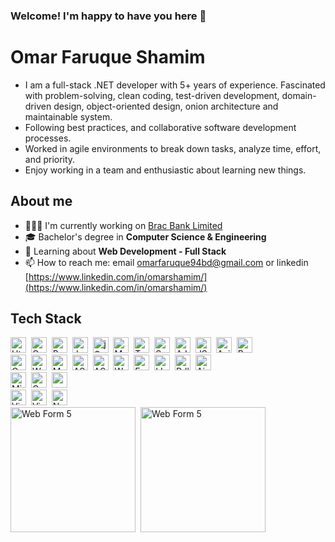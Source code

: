 
### Welcome! I'm happy to have you here 👋
# Omar Faruque Shamim
- I am a full-stack .NET developer with 5+ years of experience. Fascinated with problem-solving, clean coding, test-driven development, domain-driven design, object-oriented design, onion architecture and maintainable system.
- Following best practices, and collaborative software development processes. 
- Worked in agile environments to break down tasks, analyze time, effort, and priority. 
- Enjoy working in a team and enthusiastic about learning new things.

## About me
- 👨🏽‍💻 I'm currently working on [Brac Bank Limited](https://www.bracbank.com/en/)
- 🎓 Bachelor's degree in **Computer Science & Engineering**
- 🌱 Learning about **Web Development - Full Stack**
- 📫 How to reach me: email [omarfaruque94bd@gmail.com](mailto:omarfaruque94bd@gmail.com) or linkedin
[https://www.linkedin.com/in/omarshamim/](https://www.linkedin.com/in/omarshamim/)


<!-- https://dev.to/envoy_/150-badges-for-github-pnk#database -->
## Tech Stack
<a href="#" style="text-decoration:none">
<img src="https://img.shields.io/badge/Html%205-E34F26?style=for-the-badge&logo=html5&logoColor=white" 
alt="Html 5 Badge" height="25">&nbsp;
<img src="https://img.shields.io/badge/Css%203-1572B6?style=for-the-badge&logo=css3&logoColor=white" 
alt="Css 3 Badge" height="25">&nbsp;
<img src="https://img.shields.io/badge/Bootstrap-563D7C?style=for-the-badge&logo=Bootstrap&logoColor=white" alt="Bootstrap Badge" height="25">&nbsp;
<img src="https://img.shields.io/badge/Javascript-F7DF1E?style=for-the-badge&logo=javascript&logoColor=black" alt="Javascript Badge" height="25">&nbsp;
<img src="https://img.shields.io/badge/jQuery-0769AD?style=for-the-badge&logo=jQuery&logoColor=white" 
alt="jQuery Badge" height="25">&nbsp;
<img src="https://img.shields.io/badge/Markdown-000000?style=for-the-badge&logo=markdown&logoColor=white" 
alt="Markdown Badge" height="25">&nbsp;
<img src="https://img.shields.io/badge/TypeScript-007ACC?style=for-the-badge&logo=typescript&logoColor=white" alt="TypeScript Badge" height="25">&nbsp;
<img src="https://img.shields.io/badge/Sass-CC6699?style=for-the-badge&logo=sass&logoColor=white" 
alt="Sass Badge" height="25">&nbsp;
<img src="https://img.shields.io/badge/AJAX-39457E?style=for-the-badge&logo=appveyor&logoColor=white" 
alt="AJAX Badge" height="25">&nbsp;
<img src="https://img.shields.io/badge/JSON-E23237?style=for-the-badge&logo=JSON&logoColor=white" 
alt="JSON Badge" height="25">&nbsp;
<img src="https://img.shields.io/badge/Axios-663399?style=for-the-badge&logo=appveyor&logoColor=white" 
alt="Axios Badge" height="25">&nbsp;
<img src="https://img.shields.io/badge/React-20232A?style=for-the-badge&logo=react&logoColor=61DAFB" 
alt="React Badge" height="25">&nbsp;
<br/>
<img src="https://img.shields.io/badge/C%23-7B401?style=for-the-badge&logo=c-sharp&logoColor=white" 
alt="C Sharp Badge" height="25">&nbsp;
<img src="https://img.shields.io/badge/Web%20Form-707070?style=for-the-badge&logo=dotnet&logoColor=blue" alt="Web Form " height="25">&nbsp;
<img src="https://img.shields.io/badge/MVC%205-416D9B?style=for-the-badge&logo=dotnet&logoColor=61DAFB" 
alt="MVC 5" height="25">&nbsp;
<img src="https://img.shields.io/badge/ASP.%20Net%20Core-212861?style=for-the-badge&logo=dotnet&logoColor=61DAFB" alt="ASP .Net Core" height="25">&nbsp;
<img src="https://img.shields.io/badge/.Net%205-592C8C?style=for-the-badge&logo=dotnet&logoColor=61DAFB" 
alt="ASP .Net 5" height="25">&nbsp;
<img src="https://img.shields.io/badge/Web%20API-0084C9?style=for-the-badge&logo=dotnet&logoColor=61DAFB" 
alt="Web API" height="25">&nbsp;
<img src="https://img.shields.io/badge/Entity%20Framework-9D71D5?style=for-the-badge&logo=dotnet&logoColor=61DAFB" alt="Entity FrameworkBadge" height="25">&nbsp;
<img src="https://img.shields.io/badge/LINQ-EA4D21?style=for-the-badge&logo=dotnet&logoColor=61DAFB" 
alt="LINQ Badge" height="25">&nbsp;
<img src="https://img.shields.io/badge/Rdlc%20Reports-01A1E8?style=for-the-badge&logo=dotnet&logoColor=61DAFB" alt="Rdls Report" height="25">&nbsp;
<img src="https://img.shields.io/badge/Airflow-017CEE?style=for-the-badge&logo=Apache%20Airflow&logoColor=white" alt="Airflow" height="25">&nbsp;
<br/>
<img src="https://img.shields.io/badge/Microsoft%20SQL%20Server-CC2927?style=for-the-badge&logo=microsoft%20sql%20server&logoColor=white" alt="Microsoft SQL Server" height="25">&nbsp;
<img src="https://img.shields.io/badge/Oracle-F80000?style=for-the-badge&logo=Oracle&logoColor=white" 
alt="Oracle" height="25">&nbsp;
<img src="https://img.shields.io/badge/redis-%23DD0031.svg?&style=for-the-badge&logo=redis&logoColor=white" alt="redis" height="25">&nbsp;
<br/>
<img src="https://img.shields.io/badge/Visual_Studio-5C2D91?style=for-the-badge&logo=visual%20studio&logoColor=white" alt="Visual_Studio" height="25">&nbsp;
<img src="https://img.shields.io/badge/Visual_Studio_Code-0078D4?style=for-the-badge&logo=visual%20studio%20code&logoColor=white" alt="Visual_Studio_Code" height="25">&nbsp;
<img src="https://img.shields.io/badge/Notepad++-90E59A.svg?style=for-the-badge&logo=notepad%2B%2B&logoColor=black" alt="Notepad++" height="25">&nbsp;
</a> 

<br/>
<img src="https://github-readme-stats.vercel.app/api?username=omarshamim&theme=blue-green" alt="Web Form 5" height="200">&nbsp;
<img src="https://github-readme-stats.vercel.app/api/top-langs/?username=omarshamim&theme=blue-green" alt="Web Form 5" height="200">&nbsp;



<!-- 
<a href="https://github.com/omarshamim/omarshamim.github.io">
  <img src="https://github-readme-stats.vercel.app/api/pin/?username=omarshamim&repo=omarshamim.github.io&title_color=76D7C4&text_color=c9cacc&icon_color=3498DB&bg_color=2c3e50" />
</a> 
-->

<!-- Workflow Platforms
https://img.shields.io/badge/Airflow-017CEE?style=for-the-badge&logo=Apache%20Airflow&logoColor=white
https://img.shields.io/badge/Jenkins-D24939?style=for-the-badge&logo=Jenkins&logoColor=white
https://img.shields.io/badge/Jira-0052CC?style=for-the-badge&logo=Jira&logoColor=white
https://img.shields.io/badge/TeamCity-000000?style=for-the-badge&logo=TeamCity&logoColor=white 
-->

<!-- 
<p>
  <img src="https://komarev.com/ghpvc/?username=omarshamim&color=1abc9c&label=PROFILE+VIEWS&style=flat" alt="shamim" />
</p> 
-->

<!--
Here are some ideas to get you started:

- 🔭 I'm currently working on ...
- 🌱 I'm currently learning ...
- 👯 I'm looking to collaborate on ...
- 🤔 I'm looking for help with ...
- 💬 Ask me about ...
- 📫 How to reach me: ...
- 😄 Pronouns: ...
- ⚡ Fun fact: ...
-->


